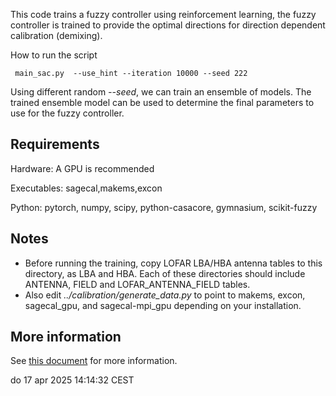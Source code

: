 This code trains a fuzzy controller using reinforcement learning, the fuzzy controller is trained to provide the optimal directions for direction dependent calibration (demixing).

How to run the script 

```
 main_sac.py  --use_hint --iteration 10000 --seed 222
```

Using different random *--seed*, we can train an ensemble of models. The trained ensemble model can be used to determine the final parameters to use for the fuzzy controller.


## Requirements
Hardware:
A GPU is recommended

Executables:
sagecal,makems,excon

Python:
pytorch, numpy, scipy, python-casacore, gymnasium, scikit-fuzzy

## Notes
- Before running the training, copy LOFAR LBA/HBA antenna tables to this directory, as LBA and HBA. Each of these directories should include ANTENNA, FIELD and LOFAR_ANTENNA_FIELD tables.
- Also edit *../calibration/generate_data.py* to point to makems, excon, sagecal_gpu, and sagecal-mpi_gpu depending on your installation.

## More information
See <a href="./INTRO.md">this document</a> for more information.

do 17 apr 2025 14:14:32 CEST
